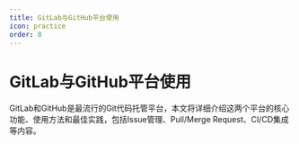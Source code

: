 ```yaml
---
title: GitLab与GitHub平台使用
icon: practice
order: 8
---
```


# GitLab与GitHub平台使用

GitLab和GitHub是最流行的Git代码托管平台，本文将详细介绍这两个平台的核心功能、使用方法和最佳实践，包括Issue管理、Pull/Merge Request、CI/CD集成等内容。
